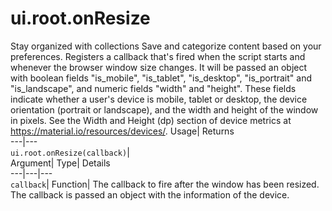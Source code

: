  
#  ui.root.onResize
Stay organized with collections  Save and categorize content based on your preferences. 
Registers a callback that's fired when the script starts and whenever the browser window size changes. It will be passed an object with boolean fields "is_mobile", "is_tablet", "is_desktop", "is_portrait" and "is_landscape", and numeric fields "width" and "height". 
These fields indicate whether a user's device is mobile, tablet or desktop, the device orientation (portrait or landscape), and the width and height of the window in pixels. See the Width and Height (dp) section of device metrics at https://material.io/resources/devices/.
Usage| Returns  
---|---  
`ui.root.onResize(callback)`|   
Argument| Type| Details  
---|---|---  
`callback`| Function| The callback to fire after the window has been resized. The callback is passed an object with the information of the device.  
